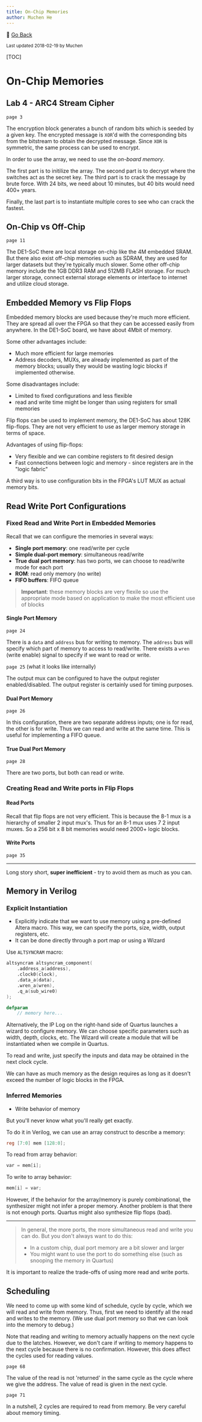 ```yaml
---
title: On-Chip Memories
author: Muchen He
---
```


:floppy_disk: [Go Back](/documents)

<small> Last updated 2018-02-19 by Muchen</small> 

[TOC]

# On-Chip Memories

## Lab 4 - ARC4 Stream Cipher

`page 3`

The encryption block generates a bunch of random bits which is seeded by a given key. The encrypted message is `XOR`'d with the corresponding bits from the bitstream to obtain the decrypted message. Since `XOR` is symmetric, the same process can be used to encrypt.

In order to use the array, we need to use the *on-board memory*. 

The first part is to initilize the array. The second part is to decrypt where the switches act as the secret key. The third part is to crack the message by brute force. With 24 bits, we need about 10 minutes, but 40 bits would need 400+ years.

Finally, the last part is to instantiate multiple cores to see who can crack the fastest. 

## On-Chip vs Off-Chip

`page 11`

The DE1-SoC there are local storage on-chip like the 4M embedded SRAM. But there also exist off-chip memories such as SDRAM, they are used for larger datasets but they're typically much slower. Some other off-chip memory include the 1GB DDR3 RAM and 512MB FLASH storage. For much larger storage, connect external storage elements or interface to internet and utilize cloud storage.

## Embedded Memory vs Flip Flops

Embedded memory blocks are used because they're much more efficient. They are spread all over the FPGA so that they can be accessed easily from anywhere. In the DE1-SoC board, we have about 4Mbit of memory.

Some other advantages include:

- Much more efficient for large memories
- Address decoders, MUXs, are already implemented as part of the memory blocks; usually they would be wasting logic blocks if implemented otherwise.

Some disadvantages include:

- Limited to fixed configurations and less flexible
- read and write time might be longer than using registers for small memories

Flip flops can be used to implement memory, the DE1-SoC has about 128K flip-flops. They are not very efficient to use as larger memory storage in terms of space.

Advantages of using flip-flops:

- Very flexible and we can combine registers to fit desired design
- Fast connections between logic and memory - since registers are in the "logic fabric"

A third way is to use configuration bits in the FPGA's LUT MUX as actual memory bits.

## Read Write Port Configurations

### Fixed Read and Write Port in Embedded Memories

Recall that we can configure the memories in several ways:

- **Single port memory**: one read/write per cycle
- **Simple dual-port memory**: simultaneous read/write
- **True dual port memory**: has two ports, we can choose to read/write mode for each port
- **ROM**: read only memory (no write)
- **FIFO buffers**: FIFO queue

> **Important**: these memory blocks are very flexile so use the appropriate mode based on application to make the most efficient use of blocks

#### Single Port Memory

`page 24`

There is a `data` and `address` bus for writing to memory. The `address` bus will specify which part of memory to access to read/write. There exists a `wren` (write enable) signal to specify if we want to read or write.

`page 25` (what it looks like internally)

The output mux can be configured to have the output register enabled/disabled. The output register is certainly used for timing purposes. 

#### Dual Port Memory

`page 26`

In this configuration, there are two separate address inputs; one is for read, the other is for write. Thus we can read and write at the same time. This is useful for implementing a FIFO queue.

#### True Dual Port Memory

`page 28`

There are two ports, but both can read or write.

### Creating Read and Write ports in Flip Flops

#### Read Ports

Recall that flip flops are not very efficient. This is because the 8-1 mux is a hierarchy of smaller 2 input mux's. Thus for an 8-1 mux uses 7 2 input muxes. So a 256 bit x 8 bit memories would need 2000+ logic blocks.

#### Write Ports

`page 35`

----

Long story short, **super inefficient** - try to avoid them as much as you can. 

## Memory in Verilog

### Explicit Instantiation

- Explicitly indicate that we want to use memory using a pre-defined Altera macro. This way, we can specify the ports, size, width, output registers, etc.
- It can be done directly through a port map or using a Wizard

Use `ALTSYNCRAM` macro:

```verilog
altsyncram altsyncram_component(
    .address_a(address),
    .clock0(clock),
    .data_a(data),
    .wren_a(wren),
    .q_a(sub_wire0)
);

defparam
	// memory here...
```

Alternatively, the IP Log on the right-hand side of Quartus launches a wizard to configure memory. We can choose specific parameters such as width, depth, clocks, etc. The Wizard will create a module that will be instantiated when we compile in Quartus.

To read and write, just specify the inputs and data may be obtained in the next clock cycle. 

We can have as much memory as the design requires as long as it doesn't exceed the number of logic blocks in the FPGA.

### Inferred Memories

- Write behavior of memory

But you'll never know what you'll really get exactly. 

To do it in Verilog, we can use an array construct to describe a memory:

```verilog
reg [7:0] mem [128:0];
```

To read from array behavior:

```verilog
var = mem[i];
```

To write to array behavior:

```verilog
mem[i] = var;
```

However, if the behavior for the array/memory is purely combinational, the synthesizer might not infer a proper memory. Another problem is that there is not enough ports. Quartus might also synthesize flip flops (bad).



---

> In general, the more ports, the more simultaneous read and write you can do. But you don't always want to do this:
>
> - In a custom chip, dual port memory are a bit slower and larger
> - You might want to use the port to do something else (such as snooping the memory in Quartus)

It is important to realize the trade-offs of using more read and write ports.

## Scheduling

We need to come up with some kind of schedule, cycle by cycle, which we will read and write from memory. Thus, first we need to identify all the read and writes to the memory.  (We use dual port memory so that we can look into the memory to debug.)

Note that reading and writing to memory actually happens on the next cycle due to the latches. However, we don't care if writing to memory happens to the next cycle because there is no confirmation. However, this does affect the cycles used for reading values.

`page 68`

The value of the read is not 'returned' in the same cycle as the cycle where we give the address. The value of read is given in the next cycle. 

`page 71`

In a nutshell, 2 cycles are required to read from memory. Be very careful about memory timing. 

